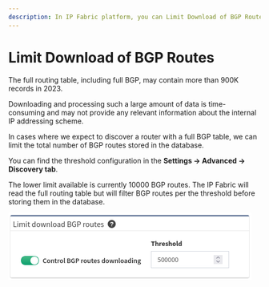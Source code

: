 ```yaml
---
description: In IP Fabric platform, you can Limit Download of BGP Routes as the full routing table, including full BGP, may contain fewer than 700K records.
---
```


# Limit Download of BGP Routes

The full routing table, including full BGP, may contain more than 900K
records in 2023.

Downloading and processing such a large amount of data
is time-consuming and may not provide any relevant information about the
internal IP addressing scheme.

In cases where we expect to discover a router with a full BGP table, we
can limit the total number of BGP routes stored in the database.

You can find the threshold configuration in the **Settings → Advanced →
Discovery tab**.

The lower limit available is currently 10000 BGP routes. The IP Fabric
will read the full routing table but will filter BGP routes per the
threshold before storing them in the database.

![Limit Download of BGP Routes](./limit-bgp-routes.png "Limit Download of BGP Routes")
